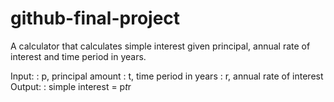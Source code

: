 # github-final-project
A calculator that calculates simple interest given principal, annual rate of interest and time period in years.

Input:
:  p, principal amount
:  t, time period in years
:  r, annual rate of interest
Output:
:  simple interest = p*t*r
